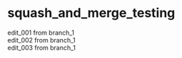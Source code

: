 # squash_and_merge_testing

edit_001 from branch_1  
edit_002 from branch_1  
edit_003 from branch_1  
